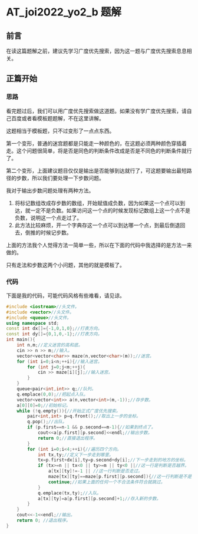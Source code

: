 # AT_joi2022_yo2_b 题解

## 前言

在读这篇题解之前，建议先学习广度优先搜索，因为这一题与广度优先搜索息息相关。

## 正篇开始

### 思路

看完题过后，我们可以用广度优先搜索做这道题。如果没有学广度优先搜索，请自己百度或者看模板题题解，不在这里讲解。

这题相当于模板题，只不过变形了一点点东西。

第一个变形，普通的迷宫题都是只能走一种颜色的，在这题必须两种颜色穿插着走。这个问题很简单，将是否是同色的判断条件改成是否是不同色的判断条件就行了。

第二个变形，上面建议题目仅仅是输出是否能够到达就行了，可这题要输出最短路径的步数，所以我们要处理一下步数问题。

我对于输出步数问题处理有两种方法。

1. 将标记数组改成存步数的数组，开始赋值成负数，因为如果这一个点可以到达，就一定不是负数。如果访问这一个点的时候发现标记数组上这一个点不是负数，说明这一个点走过了。
2. 此方法比较麻烦，开一个字典存这一个点可以到达哪一个点，到最后倒退回去，倒推的时候记步数。

上面的方法我个人觉得方法一简单一些，所以在下面的代码中我选择的是方法一来做的。

只有走法和步数这两个小问题，其他的就是模板了。

### 代码

下面是我的代码，可能代码风格有些难看，请见谅。

```cpp
#include <iostream>//头文件。 
#include <vector>//头文件。 
#include <queue>//头文件。 
using namespace std;
const int dx[]={-1,0,1,0};//打表方向。 
const int dy[]={0,1,0,-1};//打表方向。 
int main(){
	int n,m;//定义迷宫的高和底。 
	cin >> n >> m;//输入。 
	vector<vector<char>> maze(n,vector<char>(m));//迷宫。 
	for (int i=0;i<n;++i){//输入迷宫。 
		for (int j=0;j<m;++j){
			cin >> maze[i][j];//输入迷宫。 
		}
	}
	queue<pair<int,int>> q;//队列。 
	q.emplace(0,0);//把起点入队。 
	vector<vector<int>> a(n,vector<int>(m,-1));//存步数。
	a[0][0]=0;//初始标记。 
	while (!q.empty()){//开始正式广度优先搜索。 
		pair<int,int> p=q.front();//取出上一步的坐标。 
		q.pop();//出队。 
		if (p.first==n-1 && p.second==m-1){//如果到终点了。 
			cout<<a[p.first][p.second]<<endl;//输出步数。 
			return 0;//直接退出程序。 
		}
		for (int i=0;i<4;++i){//遍历四个方向。 
			int tx,ty;//定义下一步走到哪里。
			tx=p.first+dx[i],ty=p.second+dy[i];//下一步走到的地方的坐标。
			if (tx>=n || tx<0 || ty>=m || ty<0 ||//这一行是判断是否越界。
				a[tx][ty]!=-1 || //这一行判断是否走过。 
				maze[tx][ty]==maze[p.first][p.second]){//这一行判断是不是符合题目约束。
				continue;//如果上面的任何一个不合法条件符合就跳过。 
			}
			q.emplace(tx,ty);//入队。
			a[tx][ty]=a[p.first][p.second]+1;//存入新的步数。 
		}
	}
	cout<<-1<<endl;//输出。
	return 0; //退出程序。
}
```